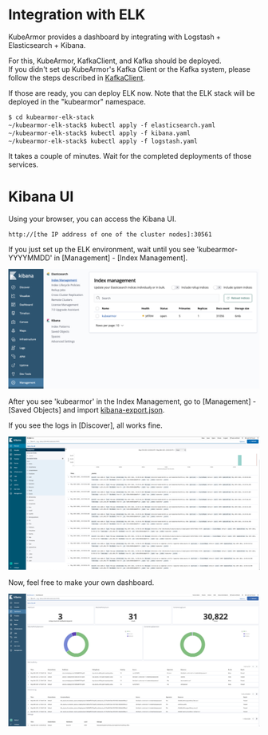 # Integration with ELK

KubeArmor provides a dashboard by integrating with Logstash + Elasticsearch + Kibana.

For this, KubeArmor, KafkaClient, and Kafka should be deployed.  
If you didn't set up KubeArmor's Kafka Client or the Kafka system, please follow the steps described in [KafkaClient](https://github.com/kubearmor/kubearmor-kafka-client).

If those are ready, you can deploy ELK now. Note that the ELK stack will be deployed in the "kubearmor" namespace.

```
$ cd kubearmor-elk-stack
~/kubearmor-elk-stack$ kubectl apply -f elasticsearch.yaml
~/kubearmor-elk-stack$ kubectl apply -f kibana.yaml
~/kubearmor-elk-stack$ kubectl apply -f logstash.yaml
```

It takes a couple of minutes. Wait for the completed deployments of those services.

# Kibana UI

Using your browser, you can access the Kibana UI.

```
http://[the IP address of one of the cluster nodes]:30561
```

If you just set up the ELK environment, wait until you see 'kubearmor-YYYYMMDD' in [Management] - [Index Management].

![Index Management](./res/kibana_index_management.png)

After you see 'kubearmor' in the Index Management, go to [Management] - [Saved Objects] and import [kibana-export.json](https://github.com/kubearmor/kubearmor-elk-stack/blob/master/kibana-export.json).

If you see the logs in [Discover], all works fine.

![Discover](./res/kibana_discover.png)

Now, feel free to make your own dashboard.

![Dashboard](./res/kibana_dashboard.png)
